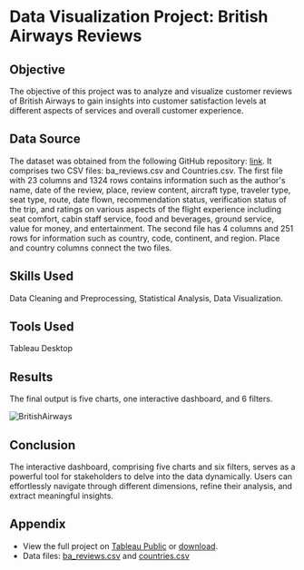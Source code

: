 # Data Visualization Project: British Airways Reviews
## Objective
The objective of this project was to analyze and visualize customer reviews of British Airways to gain insights into customer satisfaction levels at different aspects of services and overall customer experience.
## Data Source
The dataset was obtained from the following GitHub repository: [link](https://github.com/mochen862/tableau-end-to-end-portfolio-project). It comprises two CSV files: ba_reviews.csv and Countries.csv. The first file with 23 columns and 1324 rows contains information such as the author's name, date of the review, place, review content, aircraft type, traveler type, seat type, route, date flown, recommendation status, verification status of the trip, and ratings on various aspects of the flight experience including seat comfort, cabin staff service, food and beverages, ground service, value for money, and entertainment. The second file has 4 columns and 251 rows for information such as country, code, continent, and region. Place and country columns connect the two files.
## Skills Used
Data Cleaning and Preprocessing, Statistical Analysis, Data Visualization.
## Tools Used
Tableau Desktop
## Results
The final output is five charts, one interactive dashboard, and 6 filters.

![BritishAirways](https://github.com/oarisur/tableau-projects/assets/72446927/f20ca57d-bc69-4c24-b47f-935c328460d2)

## Conclusion
The interactive dashboard, comprising five charts and six filters, serves as a powerful tool for stakeholders to delve into the data dynamically. Users can effortlessly navigate through different dimensions, refine their analysis, and extract meaningful insights.
## Appendix
- View the full project on [Tableau Public](https://public.tableau.com/app/profile/oarisur.rahman/viz/BritishAirwaysReviews_17119832123640/BritishAirwaysReviewsDashboard) or [download](https://raw.githubusercontent.com/oarisur/tableau-projects/main/British_Airways_Reviews/British%20Airways%20Reviews.twb?token=GHSAT0AAAAAACMC7ILU3KYUTQRWZC4Q3JQ4ZQKZ7FA).
- Data files: [ba_reviews.csv](https://github.com/oarisur/tableau-projects/blob/main/British_Airways_Reviews/ba_reviews.csv) and [countries.csv](https://github.com/oarisur/tableau-projects/blob/main/British_Airways_Reviews/Countries.csv)
